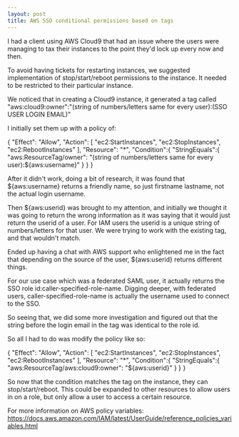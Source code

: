 ```yaml
---
layout: post
title: AWS SSO conditional permissions based on tags
---
```


I had a client using AWS Cloud9 that had an issue where the users were managing to tax their instances to the point they'd lock up every now and then.

To avoid having tickets for restarting instances, we suggested implementation of stop/start/reboot permissions to the instance.  It needed to be restricted to their particular instance.

We noticed that in creating a Cloud9 instance, it generated a tag called "aws:cloud9:owner":"(string of numbers/letters same for every user):(SSO USER LOGIN EMAIL)"

I initially set them up with a policy of:

{
  "Effect": "Allow",
  "Action": [
    "ec2:StartInstances",
    "ec2:StopInstances",
    "ec2:RebootInstances"
  ],
  "Resource": "*",
  "Condition":{
    "StringEquals":{
      "aws:ResourceTag/owner": "(string of numbers/letters same for every user):${aws:username}"
    }
  }
}

After it didn't work, doing a bit of research, it was found that ${aws:username} returns a friendly name, so just firstname lastname, not the actual login username.

Then ${aws:userid} was brought to my attention, and initially we thought it was going to return the wrong information as it was saying that it would just return the userid of a user.  For IAM users the userid is a unique string of numbers/letters for that user.  We were trying to work with the existing tag, and that wouldn't match.

Ended up having a chat with AWS support who enlightened me in the fact that depending on the source of the user, ${aws:userid} returns different things.

For our use case which was a federated SAML user, it actually returns the SSO role id:caller-specified-role-name.  Digging deeper, with federated users, caller-specified-role-name is actually the username used to connect to the SSO.

So seeing that, we did some more investigation and figured out that the string before the login email in the tag was identical to the role id.

So all I had to do was modify the policy like so:

{
  "Effect": "Allow",
  "Action": [
    "ec2:StartInstances",
    "ec2:StopInstances",
    "ec2:RebootInstances"
  ],
  "Resource": "*",
  "Condition":{
    "StringEquals":{
      "aws:ResourceTag/aws:cloud9:owner": "${aws:userid}"
    }
  }
}

So now that the condition matches the tag on the instance, they can stop/start/reboot.  This could be expanded to other resources to allow users in on a role, but only allow a user to access a certain resource.

For more information on AWS policy variables: https://docs.aws.amazon.com/IAM/latest/UserGuide/reference_policies_variables.html
